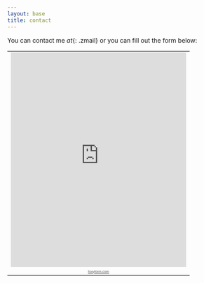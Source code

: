 ```yaml
---
layout: base
title: contact
---
```


You can contact me *at*{: .zmail} or you can fill out the form below:

<table cellspacing="0" cellpadding="0" border="0">
	<tr><td>
		<iframe width="400" height="490" frameborder="0" src="http://www.foxyform.com/form.php?id=135001&sec_hash=6f63f211cbf"></iframe>
	</td></tr>
	<tr><td align="center">
		<a style="font:8px Arial;color:#5C5C5C;" href="http://www.foxyform.com">foxyform.com</a>
	</td></tr>
</table>

